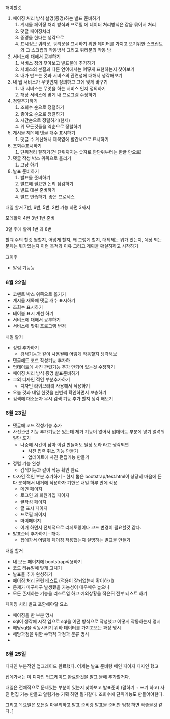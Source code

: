 해야할것
1. 페이징 처리 방식 설명(증명)하는 발표 준비하기
	1. 계시물 페이징 처리 방식과 프로필 에 데이터 처리방식은 같음 묶어서 처리
	2. 댓글 페이징처리
	3. 증명을 한다는 생각으로
	4. 표시정보 쿼리문, 쿼리문을 표시하기 위한 데이터를 가지고 오기위한 스크립트와 그 스크립의 작동방식 그리고 쿼리문의 작동 방
2. 서비스에 대해서 공부하기
	1. 서비스 정의 찾아보고 발표물에 추가하기
	2. 서비스의 본질과 다른 언어에서는 어떻게 표현하는지 찾아보기
	3. 내가 만드는 것과 서비스의 관련성에 대해서 생각해보기
3. 내 웹 서비스가 무엇인지 정의하고 그에 맞게 바꾸기
	1. 내 서비스는 무엇을 하는 서비스 인지 정의하기
	2. 해당 서비스에 맞게 내 프로그램 수정하기
4. 정렬추가하기
	1. 조회수 순으로 정렬하기
	2. 좋아요 순으로 정렬하기
	3. 시간순으로 정렬하기(현제)
	4. 위 모든것들을 역순으로 정렬하기
5. 계시물 제목에 댓글 개수 표시하기
	1. 댓글 수 계산해서 제목옆에 빨간색으로 표시하기
6. 조회수표시하기
	1. 단위정리 잘하기(천 단위까지는 숫자로 만단위부터는 한글 만으로)
7. 댓글 작성 박스 위쪽으로 올리기
	1. 그냥 하기
8. 발표 준비하기
	1. 발표물 준비하기
	2. 발표에 필요한 논리 점검하기
	3. 발표 대본 준비하기
	4. 발표 연습하기.
좋은 프로세스

내일 할거
7번, 6번, 5번, 2번 가능 하면 3까지

모레할꺼
4번 3번 1번 준비

3일 후에 할꺼
1번 과 8번 

할떄 주의 할것
뭘할지, 어떻게 할지, 왜 그렇게 할지,  대체제는 뭐가 있는지, 예상 되는 문제는 뭐가있는지
이런 목적과 이유 그리고 계획을 확실히하고 시작하기

그이후 
- 알림 기능능

### 6월 22일
- 코멘트 박스 위쪽으로 옮기기
- 계시물 재목에 댓글 개수 표시하기
- 조회수 표시하기
- 테이블 표시 계선 하기
- 서비스에 대해서 공부하기
- 서비스에 맞춰 프로그램 변경

내일 할거
- 정렬 추가하기
	- 검색기능과 같이 사용될떄 어떻게 작동할지 셍각해보
- 댓글에도 코드 작성기능 추가하
- 업데이트에 사진 관련기능 추가 안되어 있는것 수정하기
- 페이징 처리 방식 증명 발표준비하기
- 그외 디자인 적인 부분추가하기
	- 디자인 라이브러리 사용해서 적용하기
- 오늘 것과 내일 한것을 한번씩 확인하면서 보충하기
- 검색에 대소문자 무시 검색 기능 추가 할지 생각 해보기

### 6월 23일
- 댓글에 코드 작성기능 추가
- 사진관련 기능 추가기능은 있는데 제거 기능이 없어서 업데이트 부분에 넣기 얼려워일단 포기
	- 나중에 시간이 남아 이걸 만들어도 될정 도라 라고 생각되면
		- 사진 입력 취소 기능 만들기
		- 업데이트에 사진 편집기능 만들기
- 정렬 기능 완성
	- 검색기능과 같이 작동 확인 완료
- 다자인 적인 부분 추가하기 - 현제 뽑은 bootstrap/test.html이 상당히 마음에 든다 분석해서 내거에 적용하자 기한은 내일 하루 안에 적용
	- 메인 페이지
	- 로그인 과 회원가입 페이지
	- 글작성 페이지
	- 글 표시 페이지
	- 프로필 페이지
	- 마이페이지
	- 이거 하면서 전체적으로 리페토링이나 코드 변경이 필요할것 같다.
- 발표준비 추가하기 - 해야
	- 집에가서 어떻게 페이징 적용했는지 설명하는 발표물 만들기

내일 할거
- 내 모든 페이지에 bootstrap적용하기
- 코드 리뉴얼에 맞게 고치기
- 발표물 추가 완성하기
- 페이징 처리 관련 테스트 (적용이 잘되었는지 확이하기)
- 문제가 마구마구 발생했을 가능성이 매우매우 높으니
- 모든 존제하는 기능을 리스트업 하고 예외상황을 적은뒤 전부 테스트 하기

페이징 처리 발표 포함해야할 요소
- 페이징을 한 부분 명시
- sql이 생각에 시작 임으로 sql을 어떤 방식으로 작성했고 어떻게 작동하는지 명시
- 해당sql을 작동시키기 위하 데이터를 가지고오는 과정 명시
- 해당과정을 위한 수학적 과정과 분류 명시
- 

### 6월 25일
디자인 부분적인 업그레이드 완료했다.
어제는 발표 준비랑 메인 페이지 디자인 했고

집에가서는 이 디자인 업그레이드 완료한것을 발표 물에 추가할거다.

내일은
전체적으로 문제있는 부분이 있는지 찾아보고
발표준비 (말하기 + 쓰기 하고)
사진 편집 기능 만들고
알림기능 기획 하면 될거같다.
조회수에 단위기능도 만들어야한다.

그리고 목요일은 모든걸 마무리하고 발표 준비랑 발표물 준비만 엄청 하면 딱좋을것 같다.
]